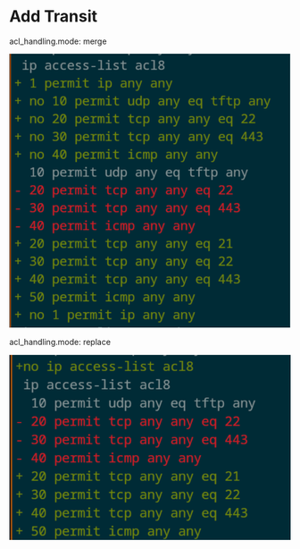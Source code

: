 # Add Transit

acl_handling.mode: merge

   ![](img/merge.png)

acl_handling.mode: replace

   ![](img/replace.png)
